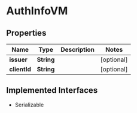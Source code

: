 

# AuthInfoVM


## Properties

Name | Type | Description | Notes
------------ | ------------- | ------------- | -------------
**issuer** | **String** |  |  [optional]
**clientId** | **String** |  |  [optional]


## Implemented Interfaces

* Serializable


